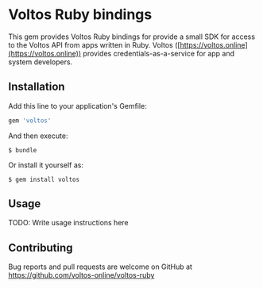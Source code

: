 # Voltos Ruby bindings

This gem provides Voltos Ruby bindings for provide a small SDK for access to the Voltos API from apps written in Ruby. Voltos ([https://voltos.online](https://voltos.online)) provides credentials-as-a-service for app and system developers.

## Installation

Add this line to your application's Gemfile:

```ruby
gem 'voltos'
```

And then execute:

    $ bundle

Or install it yourself as:

    $ gem install voltos

## Usage

TODO: Write usage instructions here

## Contributing

Bug reports and pull requests are welcome on GitHub at https://github.com/voltos-online/voltos-ruby

